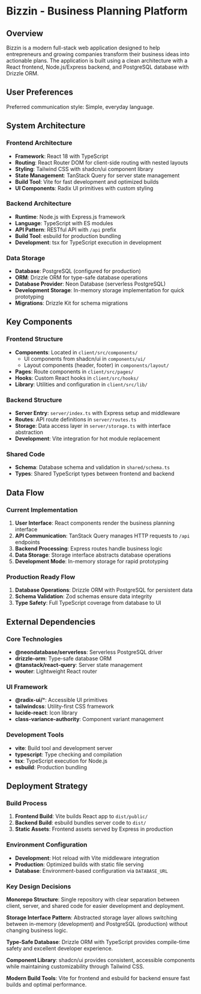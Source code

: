 # Bizzin - Business Planning Platform

## Overview

Bizzin is a modern full-stack web application designed to help entrepreneurs and growing companies transform their business ideas into actionable plans. The application is built using a clean architecture with a React frontend, Node.js/Express backend, and PostgreSQL database with Drizzle ORM.

## User Preferences

Preferred communication style: Simple, everyday language.

## System Architecture

### Frontend Architecture
- **Framework**: React 18 with TypeScript
- **Routing**: React Router DOM for client-side routing with nested layouts
- **Styling**: Tailwind CSS with shadcn/ui component library
- **State Management**: TanStack Query for server state management
- **Build Tool**: Vite for fast development and optimized builds
- **UI Components**: Radix UI primitives with custom styling

### Backend Architecture
- **Runtime**: Node.js with Express.js framework
- **Language**: TypeScript with ES modules
- **API Pattern**: RESTful API with `/api` prefix
- **Build Tool**: esbuild for production bundling
- **Development**: tsx for TypeScript execution in development

### Data Storage
- **Database**: PostgreSQL (configured for production)
- **ORM**: Drizzle ORM for type-safe database operations
- **Database Provider**: Neon Database (serverless PostgreSQL)
- **Development Storage**: In-memory storage implementation for quick prototyping
- **Migrations**: Drizzle Kit for schema migrations

## Key Components

### Frontend Structure
- **Components**: Located in `client/src/components/`
  - UI components from shadcn/ui in `components/ui/`
  - Layout components (header, footer) in `components/layout/`
- **Pages**: Route components in `client/src/pages/`
- **Hooks**: Custom React hooks in `client/src/hooks/`
- **Library**: Utilities and configuration in `client/src/lib/`

### Backend Structure
- **Server Entry**: `server/index.ts` with Express setup and middleware
- **Routes**: API route definitions in `server/routes.ts`
- **Storage**: Data access layer in `server/storage.ts` with interface abstraction
- **Development**: Vite integration for hot module replacement

### Shared Code
- **Schema**: Database schema and validation in `shared/schema.ts`
- **Types**: Shared TypeScript types between frontend and backend

## Data Flow

### Current Implementation
1. **User Interface**: React components render the business planning interface
2. **API Communication**: TanStack Query manages HTTP requests to `/api` endpoints
3. **Backend Processing**: Express routes handle business logic
4. **Data Storage**: Storage interface abstracts database operations
5. **Development Mode**: In-memory storage for rapid prototyping

### Production Ready Flow
1. **Database Operations**: Drizzle ORM with PostgreSQL for persistent data
2. **Schema Validation**: Zod schemas ensure data integrity
3. **Type Safety**: Full TypeScript coverage from database to UI

## External Dependencies

### Core Technologies
- **@neondatabase/serverless**: Serverless PostgreSQL driver
- **drizzle-orm**: Type-safe database ORM
- **@tanstack/react-query**: Server state management
- **wouter**: Lightweight React router

### UI Framework
- **@radix-ui/***: Accessible UI primitives
- **tailwindcss**: Utility-first CSS framework
- **lucide-react**: Icon library
- **class-variance-authority**: Component variant management

### Development Tools
- **vite**: Build tool and development server
- **typescript**: Type checking and compilation
- **tsx**: TypeScript execution for Node.js
- **esbuild**: Production bundling

## Deployment Strategy

### Build Process
1. **Frontend Build**: Vite builds React app to `dist/public/`
2. **Backend Build**: esbuild bundles server code to `dist/`
3. **Static Assets**: Frontend assets served by Express in production

### Environment Configuration
- **Development**: Hot reload with Vite middleware integration
- **Production**: Optimized builds with static file serving
- **Database**: Environment-based configuration via `DATABASE_URL`

### Key Design Decisions

**Monorepo Structure**: Single repository with clear separation between client, server, and shared code for easier development and deployment.

**Storage Interface Pattern**: Abstracted storage layer allows switching between in-memory (development) and PostgreSQL (production) without changing business logic.

**Type-Safe Database**: Drizzle ORM with TypeScript provides compile-time safety and excellent developer experience.

**Component Library**: shadcn/ui provides consistent, accessible components while maintaining customizability through Tailwind CSS.

**Modern Build Tools**: Vite for frontend and esbuild for backend ensure fast builds and optimal performance.